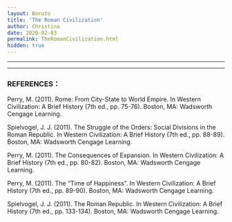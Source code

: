 ```yaml
---
layout: Boruto
title: 'The Roman Civilization'
author: Christina
date: 2020-02-03
permalink: TheRomanCivilization.html
hidden: true
---
```


---





---

### REFERENCES：

Perry, M. (2011). Rome: From City-State to World Empire. In Western Civilization: A Brief History (7th ed., pp. 75-76). Boston, MA: Wadsworth Cengage Learning.

Spielvogel, J. J. (2011). The Struggle of the Orders: Social Divisions in the Roman Republic. In Western Civilization: A Brief History (7th ed., pp. 88-89). Boston, MA: Wadsworth Cengage Learning.

Perry, M. (2011). The Consequences of Expansion. In Western Civilization: A Brief History (7th ed., pp. 80-82). Boston, MA: Wadsworth Cengage Learning.

Perry, M. (2011). The “Time of Happiness”. In Western Civilization: A Brief History (7th ed., pp. 89-90). Boston, MA: Wadsworth Cengage Learning.

Spielvogel, J. J. (2011). The Roman Republic. In Western Civilization: A Brief History (7th ed., pp. 133-134). Boston, MA: Wadsworth Cengage Learning.